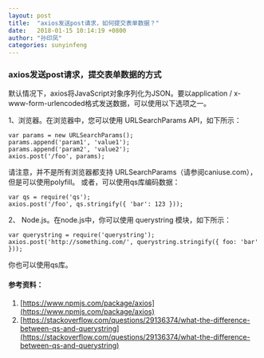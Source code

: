 ```yaml
---
layout: post
title:  "axios发送post请求，如何提交表单数据？"
date:   2018-01-15 10:14:19 +0800
author: "孙印凤"
categories: sunyinfeng
---
```


### axios发送post请求，提交表单数据的方式

默认情况下，axios将JavaScript对象序列化为JSON。要以application / x-www-form-urlencoded格式发送数据，可以使用以下选项之一。

1、浏览器。在浏览器中，您可以使用 URLSearchParams API，如下所示：

```
var params = new URLSearchParams();
params.append('param1', 'value1');
params.append('param2', 'value2');
axios.post('/foo', params);
```
 
请注意，并不是所有浏览器都支持 URLSearchParams（请参阅caniuse.com），但是可以使用polyfill。
或者，可以使用qs库编码数据：

```
var qs = require('qs');
axios.post('/foo', qs.stringify({ 'bar': 123 }));
```

2、 Node.js。在node.js中，你可以使用 querystring 模块，如下所示：

```
var querystring = require('querystring');
axios.post('http://something.com/', querystring.stringify({ foo: 'bar' }));
``` 
你也可以使用qs库。

#### 参考资料：
1. [https://www.npmjs.com/package/axios](https://www.npmjs.com/package/axios)
2. [https://stackoverflow.com/questions/29136374/what-the-difference-between-qs-and-querystring](https://stackoverflow.com/questions/29136374/what-the-difference-between-qs-and-querystring)
